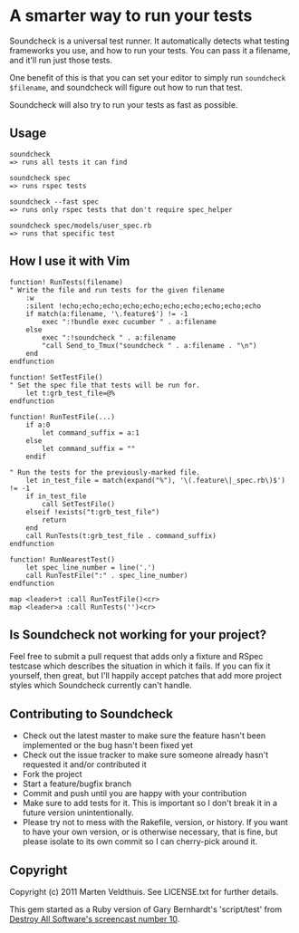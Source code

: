 A smarter way to run your tests
===============================

Soundcheck is a universal test runner. It automatically detects what testing
frameworks you use, and how to run your tests. You can pass it a filename,
and it'll run just those tests.

One benefit of this is that you can set your editor to simply run `soundcheck
$filename`, and soundcheck will figure out how to run that test.

Soundcheck will also try to run your tests as fast as possible.

## Usage

```
soundcheck
=> runs all tests it can find

soundcheck spec
=> runs rspec tests

soundcheck --fast spec
=> runs only rspec tests that don't require spec_helper

soundcheck spec/models/user_spec.rb
=> runs that specific test
```

## How I use it with Vim

```vim
function! RunTests(filename)
" Write the file and run tests for the given filename
    :w
    :silent !echo;echo;echo;echo;echo;echo;echo;echo;echo;echo
    if match(a:filename, '\.feature$') != -1
        exec ":!bundle exec cucumber " . a:filename
    else
        exec ":!soundcheck " . a:filename
        "call Send_to_Tmux("soundcheck " . a:filename . "\n")
    end
endfunction

function! SetTestFile()
" Set the spec file that tests will be run for.
    let t:grb_test_file=@%
endfunction

function! RunTestFile(...)
    if a:0
        let command_suffix = a:1
    else
        let command_suffix = ""
    endif

" Run the tests for the previously-marked file.
    let in_test_file = match(expand("%"), '\(.feature\|_spec.rb\)$') != -1
    if in_test_file
        call SetTestFile()
    elseif !exists("t:grb_test_file")
        return
    end
    call RunTests(t:grb_test_file . command_suffix)
endfunction

function! RunNearestTest()
    let spec_line_number = line('.')
    call RunTestFile(":" . spec_line_number)
endfunction

map <leader>t :call RunTestFile()<cr>
map <leader>a :call RunTests('')<cr>
```

## Is Soundcheck not working for your project?

Feel free to submit a pull request that adds only a fixture and RSpec testcase
which describes the situation in which it fails. If you can fix it yourself,
then great, but I'll happily accept patches that add more project styles which
Soundcheck currently can't handle.

## Contributing to Soundcheck
 
* Check out the latest master to make sure the feature hasn't been implemented
  or the bug hasn't been fixed yet
* Check out the issue tracker to make sure someone already hasn't requested it
  and/or contributed it
* Fork the project
* Start a feature/bugfix branch
* Commit and push until you are happy with your contribution
* Make sure to add tests for it. This is important so I don't break it in a
  future version unintentionally.
* Please try not to mess with the Rakefile, version, or history. If you want to
  have your own version, or is otherwise necessary, that is fine, but please
  isolate to its own commit so I can cherry-pick around it.

## Copyright

Copyright (c) 2011 Marten Veldthuis. See LICENSE.txt for further details.

This gem started as a Ruby version of Gary Bernhardt's 'script/test' from
[Destroy All Software's screencast number 10][1].

[1]: http://destroyallsoftware.com/screencasts/catalog/fast-tests-with-and-without-rails
